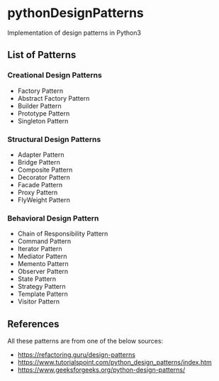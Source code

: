# pythonDesignPatterns
Implementation of design patterns in Python3

## List of Patterns

### Creational Design Patterns

- Factory Pattern
- Abstract Factory Pattern
- Builder Pattern
- Prototype Pattern
- Singleton Pattern

### Structural Design Patterns

- Adapter Pattern
- Bridge Pattern
- Composite Pattern
- Decorator Pattern
- Facade Pattern
- Proxy Pattern
- FlyWeight Pattern

### Behavioral Design Pattern

- Chain of Responsibility Pattern
- Command Pattern
- Iterator Pattern
- Mediator Pattern
- Memento Pattern
- Observer Pattern
- State Pattern
- Strategy Pattern
- Template Pattern
- Visitor Pattern

## References

All these patterns are from one of the below sources:

- https://refactoring.guru/design-patterns
- https://www.tutorialspoint.com/python_design_patterns/index.htm
- https://www.geeksforgeeks.org/python-design-patterns/
